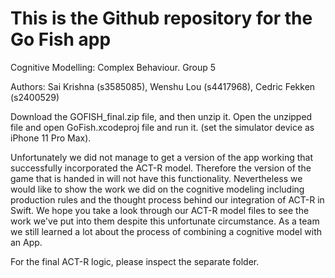 # This is the Github repository for the Go Fish app
Cognitive Modelling: Complex Behaviour. Group 5


Authors:
Sai Krishna (s3585085),
Wenshu Lou (s4417968),
Cedric Fekken (s2400529)



Download the GOFISH_final.zip file, and then unzip it.
Open the unzipped file and open GoFish.xcodeproj file and run it. (set the simulator device as iPhone 11 Pro Max).


Unfortunately we did not manage to get a version of the app working that successfully incorporated the ACT-R model. Therefore the version of the game that is handed in will not have this functionality. Nevertheless we would like to show the work we did on the cognitive modeling including production rules and the thought process behind our integration of ACT-R in Swift. We hope you take a look through our ACT-R model files to see the work we've put into them despite this unfortunate circumstance. As a team we still learned a lot about the process of combining a cognitive model with an App.

For the final ACT-R logic, please inspect the separate folder.

